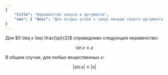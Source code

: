 ```yaml
---
{
    "title": "Неравенство синуса и аргумента",
    "seo": { "desc": "Для острых углов x синус меньше своего аргумента. Для любых углов x модуль синуса меньше модуля аргумента." }
}
---
```


Для $0 \leq x \leq \frac{\pi}{2}$ справедливо следующее неравенство:

$$ \sin x \leq x $$

В общем случае, для любых вещественных $x$:

$$ |\sin x| \leq |x| $$